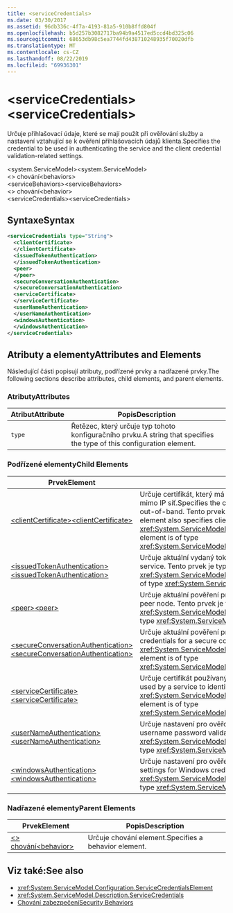```yaml
---
title: <serviceCredentials>
ms.date: 03/30/2017
ms.assetid: 96db336c-4f7a-4193-81a5-910b8ffd804f
ms.openlocfilehash: b5d257b3082717ba94b9a4517ed5ccd4bd325c06
ms.sourcegitcommit: 68653db98c5ea7744fd438710248935f70020dfb
ms.translationtype: MT
ms.contentlocale: cs-CZ
ms.lasthandoff: 08/22/2019
ms.locfileid: "69936301"
---
```

# <a name="servicecredentials"></a><span data-ttu-id="e0902-101">\<serviceCredentials></span><span class="sxs-lookup"><span data-stu-id="e0902-101">\<serviceCredentials></span></span>
<span data-ttu-id="e0902-102">Určuje přihlašovací údaje, které se mají použít při ověřování služby a nastavení vztahující se k ověření přihlašovacích údajů klienta.</span><span class="sxs-lookup"><span data-stu-id="e0902-102">Specifies the credential to be used in authenticating the service and the client credential validation-related settings.</span></span>  
  
 <span data-ttu-id="e0902-103">\<system.ServiceModel></span><span class="sxs-lookup"><span data-stu-id="e0902-103">\<system.ServiceModel></span></span>  
<span data-ttu-id="e0902-104">\<> chování</span><span class="sxs-lookup"><span data-stu-id="e0902-104">\<behaviors></span></span>  
<span data-ttu-id="e0902-105">\<serviceBehaviors></span><span class="sxs-lookup"><span data-stu-id="e0902-105">\<serviceBehaviors></span></span>  
<span data-ttu-id="e0902-106">\<> chování</span><span class="sxs-lookup"><span data-stu-id="e0902-106">\<behavior></span></span>  
<span data-ttu-id="e0902-107">\<serviceCredentials></span><span class="sxs-lookup"><span data-stu-id="e0902-107">\<serviceCredentials></span></span>  
  
## <a name="syntax"></a><span data-ttu-id="e0902-108">Syntaxe</span><span class="sxs-lookup"><span data-stu-id="e0902-108">Syntax</span></span>  
  
```xml  
<serviceCredentials type="String">
  <clientCertificate>
  </clientCertificate>
  <issuedTokenAuthentication>
  </issuedTokenAuthentication>
  <peer>
  </peer>
  <secureConversationAuthentication>
  </secureConversationAuthentication>
  <serviceCertificate>
  </serviceCertificate>
  <userNameAuthentication>
  </userNameAuthentication>
  <windowsAuthentication>
  </windowsAuthentication>
</serviceCredentials>
```  
  
## <a name="attributes-and-elements"></a><span data-ttu-id="e0902-109">Atributy a elementy</span><span class="sxs-lookup"><span data-stu-id="e0902-109">Attributes and Elements</span></span>  
 <span data-ttu-id="e0902-110">Následující části popisují atributy, podřízené prvky a nadřazené prvky.</span><span class="sxs-lookup"><span data-stu-id="e0902-110">The following sections describe attributes, child elements, and parent elements.</span></span>  
  
### <a name="attributes"></a><span data-ttu-id="e0902-111">Atributy</span><span class="sxs-lookup"><span data-stu-id="e0902-111">Attributes</span></span>  
  
|<span data-ttu-id="e0902-112">Atribut</span><span class="sxs-lookup"><span data-stu-id="e0902-112">Attribute</span></span>|<span data-ttu-id="e0902-113">Popis</span><span class="sxs-lookup"><span data-stu-id="e0902-113">Description</span></span>|  
|---------------|-----------------|  
|`type`|<span data-ttu-id="e0902-114">Řetězec, který určuje typ tohoto konfiguračního prvku.</span><span class="sxs-lookup"><span data-stu-id="e0902-114">A string that specifies the type of this configuration element.</span></span>|  
  
### <a name="child-elements"></a><span data-ttu-id="e0902-115">Podřízené elementy</span><span class="sxs-lookup"><span data-stu-id="e0902-115">Child Elements</span></span>  
  
|<span data-ttu-id="e0902-116">Prvek</span><span class="sxs-lookup"><span data-stu-id="e0902-116">Element</span></span>|<span data-ttu-id="e0902-117">Popis</span><span class="sxs-lookup"><span data-stu-id="e0902-117">Description</span></span>|  
|-------------|-----------------|  
|[<span data-ttu-id="e0902-118">\<clientCertificate></span><span class="sxs-lookup"><span data-stu-id="e0902-118">\<clientCertificate></span></span>](clientcertificate-of-servicecredentials.md)|<span data-ttu-id="e0902-119">Určuje certifikát, který má být použit v případě, že je klientský certifikát k dispozici mimo IP síť.</span><span class="sxs-lookup"><span data-stu-id="e0902-119">Specifies the certificate to be used when the client certificate is available out-of-band.</span></span> <span data-ttu-id="e0902-120">Tento prvek také určuje nastavení ověřování klientského certifikátu.</span><span class="sxs-lookup"><span data-stu-id="e0902-120">This element also specifies client certificate validation settings.</span></span> <span data-ttu-id="e0902-121">Tento prvek je typu <xref:System.ServiceModel.Configuration.X509InitiatorCertificateServiceElement>.</span><span class="sxs-lookup"><span data-stu-id="e0902-121">This element is of type <xref:System.ServiceModel.Configuration.X509InitiatorCertificateServiceElement>.</span></span>|  
|[<span data-ttu-id="e0902-122">\<issuedTokenAuthentication></span><span class="sxs-lookup"><span data-stu-id="e0902-122">\<issuedTokenAuthentication></span></span>](issuedtokenauthentication-of-servicecredentials.md)|<span data-ttu-id="e0902-123">Určuje aktuální vydaný token pro tuto službu.</span><span class="sxs-lookup"><span data-stu-id="e0902-123">Specifies the current issued token for this service.</span></span> <span data-ttu-id="e0902-124">Tento prvek je typu <xref:System.ServiceModel.Configuration.IssuedTokenServiceElement>.</span><span class="sxs-lookup"><span data-stu-id="e0902-124">This element is of type <xref:System.ServiceModel.Configuration.IssuedTokenServiceElement>.</span></span>|  
|[<span data-ttu-id="e0902-125">\<peer></span><span class="sxs-lookup"><span data-stu-id="e0902-125">\<peer></span></span>](peer-of-servicecredentials.md)|<span data-ttu-id="e0902-126">Určuje aktuální pověření pro partnerský uzel.</span><span class="sxs-lookup"><span data-stu-id="e0902-126">Specifies the current credentials for a peer node.</span></span> <span data-ttu-id="e0902-127">Tento prvek je typu <xref:System.ServiceModel.Configuration.PeerCredentialElement>.</span><span class="sxs-lookup"><span data-stu-id="e0902-127">This element is of type <xref:System.ServiceModel.Configuration.PeerCredentialElement>.</span></span>|  
|[<span data-ttu-id="e0902-128">\<secureConversationAuthentication></span><span class="sxs-lookup"><span data-stu-id="e0902-128">\<secureConversationAuthentication></span></span>](secureconversationauthentication-of-servicecredential.md)|<span data-ttu-id="e0902-129">Určuje aktuální pověření pro zabezpečenou konverzaci.</span><span class="sxs-lookup"><span data-stu-id="e0902-129">Specifies the current credentials for a secure conversation.</span></span> <span data-ttu-id="e0902-130">Tento prvek je typu <xref:System.ServiceModel.Configuration.SecureConversationServiceElement>.</span><span class="sxs-lookup"><span data-stu-id="e0902-130">This element is of type <xref:System.ServiceModel.Configuration.SecureConversationServiceElement>.</span></span>|  
|[<span data-ttu-id="e0902-131">\<serviceCertificate></span><span class="sxs-lookup"><span data-stu-id="e0902-131">\<serviceCertificate></span></span>](servicecertificate-of-servicecredentials.md)|<span data-ttu-id="e0902-132">Určuje certifikát používaný službou k identifikaci sebe sama.</span><span class="sxs-lookup"><span data-stu-id="e0902-132">Specifies a certificate used by a service to identify itself.</span></span> <span data-ttu-id="e0902-133">Tento prvek je typu <xref:System.ServiceModel.Configuration.X509RecipientCertificateServiceElement>.</span><span class="sxs-lookup"><span data-stu-id="e0902-133">This element is of type <xref:System.ServiceModel.Configuration.X509RecipientCertificateServiceElement>.</span></span>|  
|[<span data-ttu-id="e0902-134">\<userNameAuthentication></span><span class="sxs-lookup"><span data-stu-id="e0902-134">\<userNameAuthentication></span></span>](usernameauthentication.md)|<span data-ttu-id="e0902-135">Určuje nastavení pro ověřování hesla uživatelského jména.</span><span class="sxs-lookup"><span data-stu-id="e0902-135">Specifies the settings for username password validation.</span></span> <span data-ttu-id="e0902-136">Tento prvek je typu <xref:System.ServiceModel.Configuration.UserNameServiceElement>.</span><span class="sxs-lookup"><span data-stu-id="e0902-136">This element is of type <xref:System.ServiceModel.Configuration.UserNameServiceElement>.</span></span>|  
|[<span data-ttu-id="e0902-137">\<windowsAuthentication></span><span class="sxs-lookup"><span data-stu-id="e0902-137">\<windowsAuthentication></span></span>](windowsauthentication-of-servicecredentials.md)|<span data-ttu-id="e0902-138">Určuje nastavení pro ověření přihlašovacích údajů systému Windows.</span><span class="sxs-lookup"><span data-stu-id="e0902-138">Specifies the settings for Windows credential validation.</span></span> <span data-ttu-id="e0902-139">Tento prvek je typu <xref:System.ServiceModel.Configuration.WindowsServiceElement>.</span><span class="sxs-lookup"><span data-stu-id="e0902-139">This element is of type <xref:System.ServiceModel.Configuration.WindowsServiceElement>.</span></span>|  
  
### <a name="parent-elements"></a><span data-ttu-id="e0902-140">Nadřazené elementy</span><span class="sxs-lookup"><span data-stu-id="e0902-140">Parent Elements</span></span>  
  
|<span data-ttu-id="e0902-141">Prvek</span><span class="sxs-lookup"><span data-stu-id="e0902-141">Element</span></span>|<span data-ttu-id="e0902-142">Popis</span><span class="sxs-lookup"><span data-stu-id="e0902-142">Description</span></span>|  
|-------------|-----------------|  
|[<span data-ttu-id="e0902-143">\<> chování</span><span class="sxs-lookup"><span data-stu-id="e0902-143">\<behavior></span></span>](behavior-of-endpointbehaviors.md)|<span data-ttu-id="e0902-144">Určuje chování element.</span><span class="sxs-lookup"><span data-stu-id="e0902-144">Specifies a behavior element.</span></span>|  
  
## <a name="see-also"></a><span data-ttu-id="e0902-145">Viz také:</span><span class="sxs-lookup"><span data-stu-id="e0902-145">See also</span></span>

- <xref:System.ServiceModel.Configuration.ServiceCredentialsElement>
- <xref:System.ServiceModel.Description.ServiceCredentials>
- [<span data-ttu-id="e0902-146">Chování zabezpečení</span><span class="sxs-lookup"><span data-stu-id="e0902-146">Security Behaviors</span></span>](../../../wcf/feature-details/security-behaviors-in-wcf.md)
